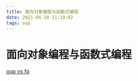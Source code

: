 ```yaml
---
title: 面向对象编程与函数式编程
date: 2021-04-20 11:19:02
tags: oop
---
```


# 面向对象编程与函数式编程
[oop vs fp](https://dev.to/bhaveshdaswani93/oop-vs-fp-with-javascript-39jf)